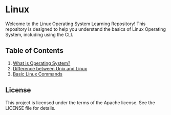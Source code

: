 # Linux
Welcome to the Linux Operating System Learning Repository! This repository is designed to help you understand the basics of Linux Operating System, including using the CLI.

## Table of Contents
1. [What is Operating System?](./os.md)
2. [Difference between Unix and Linux](./unix-vs-linux.md)
3. [Basic Linux Commands](./linux-commands.md)

## License
This project is licensed under the terms of the Apache license. See the LICENSE file for details.
